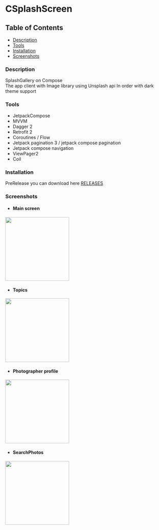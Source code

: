 # CSplashScreen

## Table of Contents

- [Description](#description)
- [Tools](#tools)
- [Installation](#installation)
- [Screenshots](#screenshots)

### Description

SplashGallery on Compose </br>
The app client with Image library using Unsplash api In order with dark theme support

### Tools

- JetpackCompose
- MVVM
- Dagger 2
- Retrofit 2
- Coroutines / Flow
- Jetpack pagination 3 / jetpack compose pagination
- Jetpack compose navigation
- ViewPager2
- Coil 

### Installation

PreRelease you can download here [RELEASES](https://github.com/stslex/CSplashScreen/releases) 

### Screenshots

- #### Main screen
<img src="./screenshots/Screenshot_1.jpg" width="200" > 

- #### Topics
<img src="./screenshots/Screenshot_2.jpg" width="200" > 

- #### Photographer profile
<img src="./screenshots/Screenshot_3.jpg" width="200" > 

- #### SearchPhotos
<img src="./screenshots/Screenshot_4.jpg" width="200" > 
